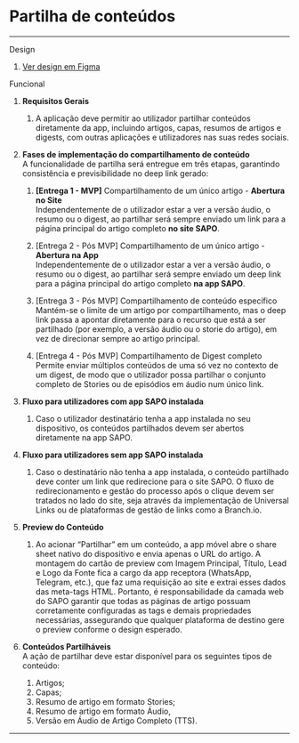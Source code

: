 # Partilha de conteúdos

---

Design

1. [Ver design em Figma](https://www.figma.com/design/jWFlJEYGhbSeCSDxLjKHTp/Sapo%E3%83%BB-Handoff--Design-Visual?node-id=5171-15481&t=7o6g8kz0gO3RXhxY-4)

Funcional

1. **Requisitos Gerais**  
   1. A aplicação deve permitir ao utilizador partilhar conteúdos diretamente da app, incluindo artigos, capas, resumos de artigos e digests, com outras aplicações e utilizadores nas suas redes sociais.

2. **Fases de implementação do compartilhamento de conteúdo**  
    A funcionalidade de partilha será entregue em três etapas, garantindo consistência e previsibilidade no deep link gerado:

   1. **\[Entrega 1 \- MVP\]** Compartilhamento de um único artigo \- **Abertura no Site**  
      Independentemente de o utilizador estar a ver a versão áudio, o resumo ou o digest, ao partilhar será sempre enviado um link para a página principal do artigo completo **no site SAPO**.

   2. \[Entrega 2 \- Pós MVP\] Compartilhamento de um único artigo \- **Abertura na App**  
      Independentemente de o utilizador estar a ver a versão áudio, o resumo ou o digest, ao partilhar será sempre enviado um deep link para a página principal do artigo completo **na app SAPO**.

   3. \[Entrega 3 \- Pós MVP\] Compartilhamento de conteúdo específico  
      Mantém-se o limite de um artigo por compartilhamento, mas o deep link passa a apontar diretamente para o recurso que está a ser partilhado (por exemplo, a versão áudio ou o storie do artigo), em vez de direcionar sempre ao artigo principal.

   4. \[Entrega 4 \- Pós MVP\] Compartilhamento de Digest completo  
      Permite enviar múltiplos conteúdos de uma só vez no contexto de um digest, de modo que o utilizador possa partilhar o conjunto completo de Stories ou de episódios em áudio num único link.

3. **Fluxo para utilizadores com app SAPO instalada**  
   1. Caso o utilizador destinatário tenha a app instalada no seu dispositivo, os conteúdos partilhados devem ser abertos diretamente na app SAPO. 

4. **Fluxo para utilizadores sem app SAPO instalada**  
   1. Caso o destinatário não tenha a app instalada, o conteúdo partilhado deve conter um link que redirecione para o site SAPO. O fluxo de redirecionamento e gestão do processo após o clique devem ser tratados no lado do site, seja através da implementação de Universal Links ou de plataformas de gestão de links como a Branch.io.

5. **Preview do Conteúdo**  
   1. Ao acionar “Partilhar” em um conteúdo, a app móvel abre o share sheet nativo do dispositivo e envia apenas o URL do artigo. A montagem do cartão de preview com Imagem Principal, Título, Lead e Logo da Fonte fica a cargo da app receptora (WhatsApp, Telegram, etc.), que faz uma requisição ao site e extrai esses dados das meta-tags HTML. Portanto, é responsabilidade da camada web do SAPO garantir que todas as páginas de artigo possuam corretamente configuradas as tags e demais propriedades necessárias, assegurando que qualquer plataforma de destino gere o preview conforme o design esperado.

6. **Conteúdos Partilháveis**  
   A ação de partilhar deve estar disponível para os seguintes tipos de conteúdo:  
   1. Artigos;  
   2. Capas;  
   3. Resumo de artigo em formato Stories;  
   4. Resumo de artigo em formato Áudio,  
   5. Versão em Áudio de Artigo Completo (TTS).

---

